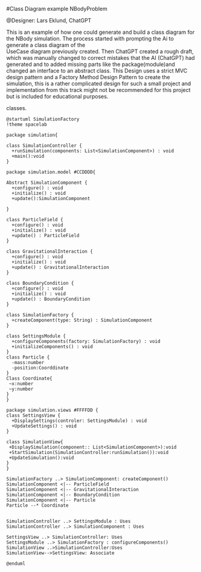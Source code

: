 #Class Diagram example NBodyProblem

@Designer: Lars Eklund, ChatGPT

This is an example of how one could generate and build a class diagram for the NBody simulation. 
The process started with prompting the Ai to generate a class diagram of the  
UseCase diagram previously created. Then ChatGPT created a rough draft,
 which was manually changed to correct mistakes that the AI (ChatGPT) had generated and to added missing parts like the package(module)and changed an interface to an abstract class. This Design uses a strict MVC design pattern and a Factory Method Design Pattern to create the simulation, this is a rather complicated design for such a small project and implementation from this track might not be recommended for this project but is included for educational purposes.

classes.
```plantuml
@startuml SimulationFactory
!theme spacelab

package simulation{

class SimulationController {
  +runSimulation(components: List<SimulationComponent>) : void
  +main():void
}

package simulation.model #CCDDDD{

Abstract SimulationComponent {
  +configure() : void
  +initialize() : void
  +update():SimulationComponent
  
}

class ParticleField {
  +configure() : void
  +initialize() : void
  +update() : ParticleField
}

class GravitationalInteraction {
  +configure() : void
  +initialize() : void
  +update() : GravitationalInteraction
}

class BoundaryCondition {
  +configure() : void
  +initialize() : void
  +update() : BoundaryCondition
}

class SimulationFactory {
  +createComponent(type: String) : SimulationComponent
}

class SettingsModule {
  +configureComponents(factory: SimulationFactory) : void
  +initializeComponents() : void
}
class Particle {
  -mass:number
  -position:Coorddinate
}
Class Coordinate{
 ~x:number
 ~y:number
}
}

package simulation.views #FFFFDD {
class SettingsView {
  +DisplaySettings(controler: SettingsModule) : void
  +UpdateSettings() : void
}

class SimulationView{
 +DisplaySimulation(component:: List<SimulationComponent>):void
 +StartSimulation(SimulationController:runSimulation()):void
 +UpdateSimulation():void
}
}

SimulationFactory ..> SimulationComponent: createComponent()
SimulationComponent <|-- ParticleField
SimulationComponent <|-- GravitationalInteraction
SimulationComponent <|-- BoundaryCondition
SimulationComponent <|-- Particle
Particle --* Coordinate


SimulationController ..> SettingsModule : Uses
SimulationController ..> SimulationComponent : Uses

SettingsView ..> SimulationController: Uses
SettingsModule ..> SimulationFactory : configureComponents()
SimulationView ..>SimulationController:Uses
SimulationView-->SettingsView: Associate

@enduml
```